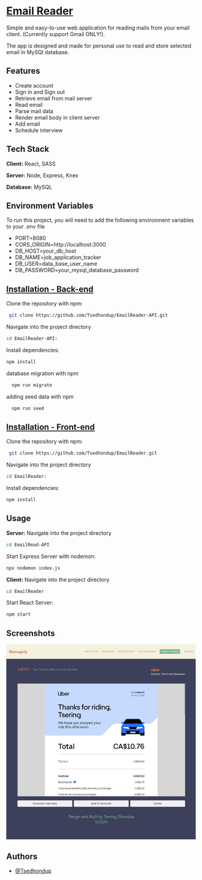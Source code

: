 
# [Email Reader](https://github.com/Tsedhondup/EmailReader) 


Simple and easy-to-use web application for reading mails from your email client. (Currently support Gmail ONLY!). 

The app is designed and made for personal use to read and store selected email in MySQl database.
## Features

- Create account
- Sign in and Sign out
- Retrieve email from mail server
- Read email
- Parse mail data
- Render email body in client server 
- Add email 
- Schedule interview 

## Tech Stack

**Client:** React, SASS

**Server:** Node, Express, Knex

**Database:** MySQL


## Environment Variables

To run this project, you will need to add the following environment variables to your .env file

- PORT=8080
- CORS_ORIGIN=http://localhost:3000 
- DB_HOST=your_db_host
- DB_NAME=job_application_tracker
- DB_USER=data_base_user_name
- DB_PASSWORD=your_mysql_database_password

## [Installation - Back-end](https://github.com/Tsedhondup/EmailReader-API.git)
Clone the repository with npm:

```bash
 git clone https://github.com/Tsedhondup/EmailReader-API.git

```
Navigate into the project directory

```bash
cd EmailReader-API:

```
Install dependencies:
```bash
npm install

```
database migration with npm
```bash
  npm run migrate
```
adding seed data with npm
```bash
  npm run seed
```
## [Installation - Front-end](https://github.com/Tsedhondup/EmailReader.gitr)

Clone the repository with npm:

```bash
 git clone https://github.com/Tsedhondup/EmailReader.git

```
Navigate into the project directory

```bash
cd EmailReader:

```
Install dependencies:
```bash
npm install

```
    
## Usage
**Server:** Navigate into the project directory

```bash
cd EmailRead-API
```
Start Express Server with nodemon:
```bash
npx nodemon index.js
```
**Client:** Navigate into the project directory

```bash
cd EmailReader
```
Start React Server:
```bash
npm start
```
## Screenshots

![App Screenshot](https://raw.githubusercontent.com/Tsedhondup/Portfolio/refs/heads/develop/src/assets/image/job-tracker.jpg)


## Authors

- [@Tsedhondup](https://github.com/Tsedhondup)


